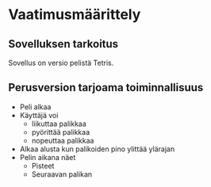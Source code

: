 # Vaatimusmäärittely

## Sovelluksen tarkoitus

Sovellus on versio pelistä Tetris.

## Perusversion tarjoama toiminnallisuus

- Peli alkaa
- Käyttäjä voi 
    - liikuttaa palikkaa
    - pyörittää palikkaa
    - nopeuttaa palikkaa
- Alkaa alusta kun palikoiden pino ylittää ylärajan 
- Pelin aikana näet
    - Pisteet
    - Seuraavan palikan
